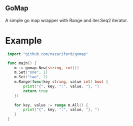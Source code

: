 ## GoMap
A simple go map wrapper with Range and iter.Seq2 iterator.

# Example
```go
 import "github.com/nazarifard/gomap"

 func main() {
    m := gomap.New[string, int]()	
    m.Set("one", 1)
    m.Set("two", 2)
	m.Range(func(key string, value int) bool {
		print("{", key, ":", value, "}, ")
		return true
	})
	
	for key, value := range m.All() {
		print("{", key, ":", value, "}, ")
	}
 }
 ```


